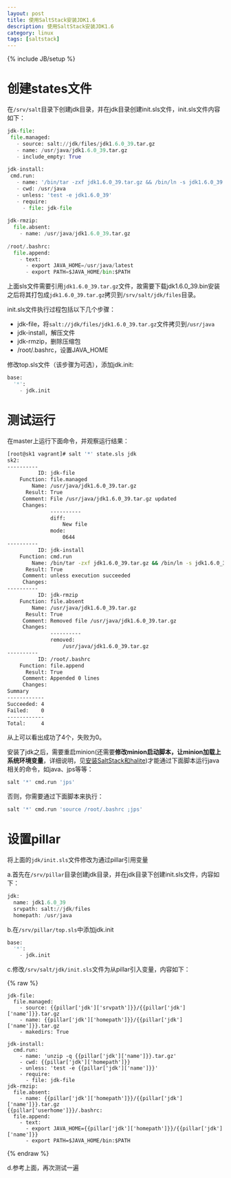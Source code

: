 ```yaml
---
layout: post
title: 使用SaltStack安装JDK1.6
description: 使用SaltStack安装JDK1.6
category: linux
tags: [saltstack]
---
```


{% include JB/setup %}

# 创建states文件

在`/srv/salt`目录下创建jdk目录，并在jdk目录创建init.sls文件，init.sls文件内容如下：

```python
jdk-file:
 file.managed:
   - source: salt://jdk/files/jdk1.6.0_39.tar.gz
   - name: /usr/java/jdk1.6.0_39.tar.gz
   - include_empty: True
 
jdk-install:
 cmd.run:
   - name: '/bin/tar -zxf jdk1.6.0_39.tar.gz && /bin/ln -s jdk1.6.0_39  latest '
   - cwd: /usr/java
   - unless: 'test -e jdk1.6.0_39'
   - require:
     - file: jdk-file
 
jdk-rmzip:
  file.absent:
    - name: /usr/java/jdk1.6.0_39.tar.gz
 
/root/.bashrc:
  file.append:
    - text:
      - export JAVA_HOME=/usr/java/latest
      - export PATH=$JAVA_HOME/bin:$PATH
```

上面sls文件需要引用`jdk1.6.0_39.tar.gz`文件，故需要下载jdk1.6.0_39.bin安装之后将其打包成`jdk1.6.0_39.tar.gz`拷贝到`/srv/salt/jdk/files`目录。

init.sls文件执行过程包括以下几个步骤：

- jdk-file，将`salt://jdk/files/jdk1.6.0_39.tar.gz`文件拷贝到`/usr/java`
- jdk-install，解压文件
- jdk-rmzip，删除压缩包
- /root/.bashrc，设置JAVA_HOME

修改top.sls文件（该步骤为可选），添加jdk.init:

```python
base:
  '*':
    - jdk.init
```

# 测试运行

在master上运行下面命令，并观察运行结果：

```bash
[root@sk1 vagrant]# salt '*' state.sls jdk
sk2:
----------
          ID: jdk-file
    Function: file.managed
        Name: /usr/java/jdk1.6.0_39.tar.gz
      Result: True
     Comment: File /usr/java/jdk1.6.0_39.tar.gz updated
     Changes:  
              ----------
              diff:
                  New file
              mode:
                  0644
----------
          ID: jdk-install
    Function: cmd.run
        Name: /bin/tar -zxf jdk1.6.0_39.tar.gz && /bin/ln -s jdk1.6.0_39  latest
      Result: True
     Comment: unless execution succeeded
     Changes:  
----------
          ID: jdk-rmzip
    Function: file.absent
        Name: /usr/java/jdk1.6.0_39.tar.gz
      Result: True
     Comment: Removed file /usr/java/jdk1.6.0_39.tar.gz
     Changes:  
              ----------
              removed:
                  /usr/java/jdk1.6.0_39.tar.gz
----------
          ID: /root/.bashrc
    Function: file.append
      Result: True
     Comment: Appended 0 lines
     Changes:  
Summary
------------
Succeeded: 4
Failed:    0
------------
Total:     4
```

从上可以看出成功了4个，失败为0。

安装了jdk之后，需要重启minion(还需要**修改minion启动脚本，让minion加载上系统环境变量**，详细说明，见[安装SaltStack和halite](/linux/2013/11/11/install-saltstack-and-halite/))才能通过下面脚本运行java相关的命令，如java、jps等等：

```python
salt '*' cmd.run 'jps'
```

否则，你需要通过下面脚本来执行：

```python
salt '*' cmd.run 'source /root/.bashrc ;jps'
```

# 设置pillar

将上面的`jdk/init.sls`文件修改为通过pillar引用变量

a.首先在`/srv/pillar`目录创建jdk目录，并在jdk目录下创建init.sls文件，内容如下：

```python
jdk:
  name: jdk1.6.0_39
  srvpath: salt://jdk/files 
  homepath: /usr/java
```

b.在`/srv/pillar/top.sls`中添加jdk.init

```python
base:
  '*':
    - jdk.init
```

c.修改`/srv/salt/jdk/init.sls`文件为从pillar引入变量，内容如下：

{% raw %}
```
jdk-file:
  file.managed:
    - source: {{pillar['jdk']['srvpath']}}/{{pillar['jdk']['name']}}.tar.gz
    - name: {{pillar['jdk']['homepath']}}/{{pillar['jdk']['name']}}.tar.gz
    - makedirs: True
 
jdk-install:
  cmd.run:
    - name: 'unzip -q {{pillar['jdk']['name']}}.tar.gz'
    - cwd: {{pillar['jdk']['homepath']}}
    - unless: 'test -e {{pillar['jdk']['name']}}'
    - require:
      - file: jdk-file
jdk-rmzip:
  file.absent:
    - name: {{pillar['jdk']['homepath']}}/{{pillar['jdk']['name']}}.tar.gz
{{pillar['userhome']}}/.bashrc:
  file.append:
    - text:
      - export JAVA_HOME={{pillar['jdk']['homepath']}}/{{pillar['jdk']['name']}}
      - export PATH=$JAVA_HOME/bin:$PATH
```
{% endraw %}

d.参考上面，再次测试一遍
